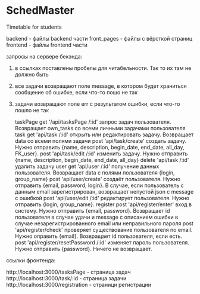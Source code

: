 # SchedMaster
Timetable for students

backend - файлы backend части
front_pages - файлы с вёрсткой страниц
frontend - файлы frontend части

запросы на сервере бекэнда:

1) в ссылках поставлены пробелы для читабельности. Так то их там не должно быть
2) все задачи возвращают поле message, в котором будет храниться сообщение об ошибке, если что-то пошо не так
3) задачи возвращают поле err с результатом ошибки, если что-то пошло не так

    taskPage
get     '/api/tasksPage /:id'           запрос задач пользователя. Возвращает own_tasks со всеми личными задачами пользователя
    task
get     'api/task /:id'                 открыть или редактировать задачу. Возвращает data со всеми полями задачи
post    'api/task/create'               создать задачу. Нужно отправить {name, description, begin_date, end_date, all_day, FK_user}.
post    'api/task/edit /:id'            изменить задачу. Нужно отправить {name, description, begin_date, end_date, all_day}
delete  'api/task /:id'                 удалить задачу
    user
get     'api/user /:id'                 получение данных пользователя. Возвращает data с полями пользователя {login, group_name}
post    'api/user/create'               создаёт пользователя. Нужно отправить {email, password, login}. В случае, если пользователь с данным email зарегистрирован, возвращает непустой json с message с ошибкой
post    'api/user/edit /:id'            редактирует пользователя. Нужно отправить {login,  group_name}.
    register
post    'api/register/enter'            вход в систему. Нужно отправить {email, password}. Возвращает id пользователя в случае удачи и message с описанием ошибки в случае незарегистрированного email или неправильного пароля
post    'api/register/check'            проверяет существование пользователя по email. Нужно оправить {email}. Возвращает id пользователя, если есть.
post    'api/register/resetPassword /:id' изменяет пароль пользователя. Нужно отправить {password}. Ничего не возвращает.


ссылки фронтенда:

http://localhost:3000/tasksPage - страница задач
http://localhost:3000/task/:id - страница задачи
http://localhost:3000/registration - страници регистрации
